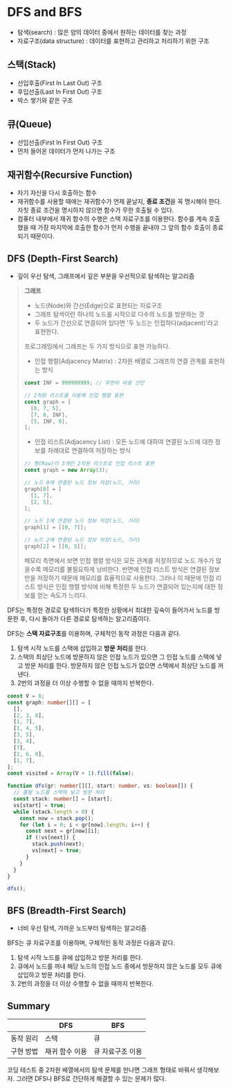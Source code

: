 # DFS and BFS

- 탐색(search) : 많은 양의 데이터 중에서 원하는 데이터를 찾는 과정
- 자료구조(data structure) : 데이터를 표현하고 관리하고 처리하기 위한 구조

## 스택(Stack)

- 선입후출(First In Last Out) 구조
- 후입선출(Last In First Out) 구조
- 박스 쌓기와 같은 구조

## 큐(Queue)

- 선입선출(First In First Out) 구조
- 먼저 들어온 데이터가 먼저 나가는 구조

## 재귀함수(Recursive Function)

- 자기 자신을 다시 호출하는 함수
- 재귀함수를 사용할 때에는 재귀함수가 언제 끝날지, **종료 조건**을 꼭 명시해야 한다. 자칫 종료 조건을 명시하지 않으면 함수가 무한 호출될 수 있다.
- 컴퓨터 내부에서 재귀 함수의 수행은 스택 자료구조를 이용한다. 함수를 계속 호출했을 때 가장 마지막에 호출한 함수가 먼저 수행을 끝내야 그 앞의 함수 호출이 종료되기 때문이다.

## DFS (Depth-First Search)

- 깊이 우선 탐색, 그래프에서 깊은 부분을 우선적으로 탐색하는 알고리즘

> **그래프**
>
> - 노드(Node)와 간선(Edge)으로 표현되는 자료구조
> - 그래프 탐색이란 하나의 노드를 시작으로 다수의 노드를 방문하는 것
> - 두 노드가 간선으로 연결되어 있다면 '두 노드는 인접하다(adjacent)'라고 표현한다.
>
> 프로그래밍에서 그래프는 두 가지 방식으로 표현 가능하다.
>
> - 인접 행렬(Adjacency Matrix) : 2차원 배열로 그래프의 연결 관계를 표현하는 방식
>
> ```javascript
> const INF = 999999999; // 무한의 비용 선언
>
> // 2차원 리스트를 이용해 인접 행렬 표현
> const graph = [
>   [0, 7, 5],
>   [7, 0, INF],
>   [5, INF, 0],
> ];
> ```
>
> - 인접 리스트(Adjacency List) : 모든 노드에 대하여 연결된 노드에 대한 정보를 차례대로 연결하여 저장하는 방식
>
> ```javascript
> // 행(Row)이 3개인 2차원 리스트로 인접 리스트 표현
> const graph = new Array(3);
>
> // 노드 0에 연결된 노드 정보 저장(노드, 거리)
> graph[0] = [
>   [1, 7],
>   [2, 5],
> ];
>
> // 노드 1에 연결된 노드 정보 저장(노드, 거리)
> graph[1] = [[0, 7]];
>
> // 노드 2에 연결된 노드 정보 저장(노드, 거리)
> graph[2] = [[0, 5]];
> ```
>
> 메모리 측면에서 보면 인접 행렬 방식은 모든 관계를 저장하므로 노드 개수가 많을수록 메모리를 불필요하게 낭비한다. 반면에 인접 리스트 방식은 연결된 정보만을 저장하기 때문에 메모리를 효율적으로 사용한다. 그러나 이 때문에 인접 리스트 방식은 인접 행렬 방식에 비해 특정한 두 노드가 연결되어 있는지에 대한 정보를 얻는 속도가 느리다.

DFS는 특정한 경로로 탐색하다가 특정한 상황에서 최대한 깊숙이 들어가서 노드를 방문한 후, 다시 돌아가 다른 경로로 탐색하는 알고리즘이다.

DFS는 **스택 자료구조**를 이용하며, 구체적인 동작 과정은 다음과 같다.

1. 탐색 시작 노드를 스택에 삽입하고 **방문 처리**를 한다.
2. 스택의 최상단 노드에 방문하지 않은 인접 노드가 있으면 그 인접 노드를 스택에 넣고 방문 처리를 한다. 방문하지 않은 인접 노드가 없으면 스택에서 최상단 노드를 꺼낸다.
3. 2번의 과정을 더 이상 수행할 수 없을 때까지 반복한다.

```typescript
const V = 8;
const graph: number[][] = [
  [],
  [2, 3, 8],
  [1, 7],
  [1, 4, 5],
  [3, 5],
  [3, 4],
  [7],
  [2, 6, 8],
  [1, 7],
];
const visited = Array(V + 1).fill(false);

function dfs(gr: number[][], start: number, vs: boolean[]) {
  // 출발 노드를 스택에 넣고 방문 처리
  const stack: number[] = [start];
  vs[start] = true;
  while (stack.length > 0) {
    const now = stack.pop();
    for (let i = 0; i < gr[now].length; i++) {
      const next = gr[now][i];
      if (!vs[next]) {
        stack.push(next);
        vs[next] = true;
      }
    }
  }
}

dfs();
```

## BFS (Breadth-First Search)

- 너비 우선 탐색, 가까운 노드부터 탐색하는 알고리즘

BFS는 큐 자료구조를 이용하며, 구체적인 동작 과정은 다음과 같다.

1. 탐색 시작 노드를 큐에 삽입하고 방문 처리를 한다.
2. 큐에서 노드를 꺼내 해당 노드의 인접 노드 중에서 방문하지 않은 노드를 모두 큐에 삽입하고 방문 처리를 한다.
3. 2번의 과정을 더 이상 수행할 수 없을 때까지 반복한다.

## Summary

|           | DFS            | BFS              |
| --------- | -------------- | ---------------- |
| 동작 원리 | 스택           | 큐               |
| 구현 방법 | 재귀 함수 이용 | 큐 자료구조 이용 |

코딩 테스트 중 2차원 배열에서의 탐색 문제를 만나면 그래프 형태로 바꿔서 생각해보자. 그러면 DFS나 BFS로 간단하게 해결할 수 있는 문제가 많다.

